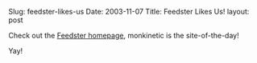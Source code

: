 Slug: feedster-likes-us
Date: 2003-11-07
Title: Feedster Likes Us!
layout: post

Check out the <a href="http://www.feedster.com">Feedster homepage</a>, monkinetic is the site-of-the-day!

Yay!
